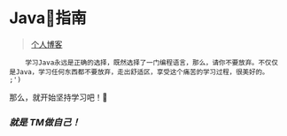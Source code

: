
# Java🌼指南



>[个人博客](http://jyzg.tj.cn/)


        学习Java永远是正确的选择，既然选择了一门编程语言，那么，请你不要放弃。不仅仅
    是Java，学习任何东西都不要放弃，走出舒适区，享受这个痛苦的学习过程，很美好的。
    ;')

那么，就开始坚持学习吧！🤣



### 											***就是 TM做自己！***

